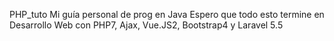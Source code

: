 PHP_tuto
Mi guía personal de prog en Java Espero que todo esto termine en Desarrollo Web con PHP7, Ajax, Vue.JS2, Bootstrap4 y Laravel 5.5